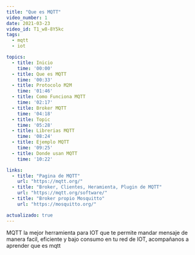 ```yaml
---
title: "Que es MQTT"
video_number: 1
date: 2021-03-23
video_id: T1_w8-8Y5kc
tags:
  - mqtt
  - iot

topics:
  - title: Inicio
    time: '00:00'
  - title: Que es MQTT
    time: '00:33'
  - title: Protocolo M2M
    time: '01:46'
  - title: Como Funciona MQTT
    time: '02:17'
  - title: Broker MQTT
    time: '04:18'
  - title: Topic
    time: '05:28'
  - title: Librerias MQTT
    time: '08:24'
  - title: Ejemplo MQTT
    time: '09:25'
  - title: Donde usan MQTT
    time: '10:22'

links:
  - title: "Pagina de MQTT"
    url: "https://mqtt.org/"
  - title: "Broker, Clientes, Heramienta, Plugin de MQTT"
    url: "https://mqtt.org/software/"
  - title: "Broker propio Mosquitto"
    url: "https://mosquitto.org/"

actualizado: true
---
```


MQTT la mejor herramienta para IOT que te permite mandar mensaje de manera facil, eficiente y bajo consumo en tu red de IOT, acompañanos a aprender que es mqtt

